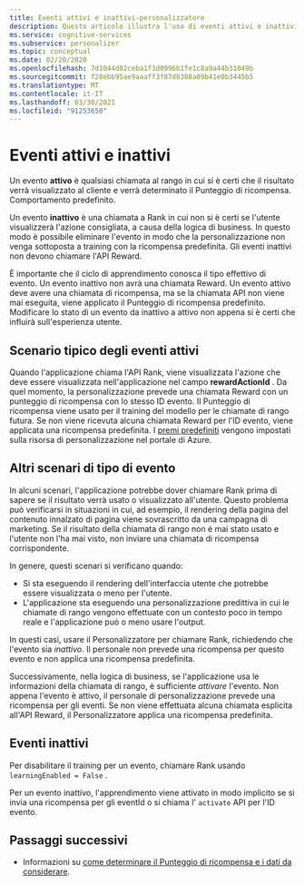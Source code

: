 ```yaml
---
title: Eventi attivi e inattivi-personalizzatore
description: Questo articolo illustra l'uso di eventi attivi e inattivi all'interno del servizio di personalizzazione.
ms.service: cognitive-services
ms.subservice: personalizer
ms.topic: conceptual
ms.date: 02/20/2020
ms.openlocfilehash: 7d1044d02ceba1f3d0996b1fe1c8a9a44b31049b
ms.sourcegitcommit: f28ebb95ae9aaaff3f87d8388a09b41e0b3445b5
ms.translationtype: MT
ms.contentlocale: it-IT
ms.lasthandoff: 03/30/2021
ms.locfileid: "91253650"
---
```

# <a name="active-and-inactive-events"></a>Eventi attivi e inattivi

Un evento **attivo** è qualsiasi chiamata al rango in cui si è certi che il risultato verrà visualizzato al cliente e verrà determinato il Punteggio di ricompensa. Comportamento predefinito.

Un evento **inattivo** è una chiamata a Rank in cui non si è certi se l'utente visualizzerà l'azione consigliata, a causa della logica di business. In questo modo è possibile eliminare l'evento in modo che la personalizzazione non venga sottoposta a training con la ricompensa predefinita. Gli eventi inattivi non devono chiamare l'API Reward.

È importante che il ciclo di apprendimento conosca il tipo effettivo di evento. Un evento inattivo non avrà una chiamata Reward. Un evento attivo deve avere una chiamata di ricompensa, ma se la chiamata API non viene mai eseguita, viene applicato il Punteggio di ricompensa predefinito. Modificare lo stato di un evento da inattivo a attivo non appena si è certi che influirà sull'esperienza utente.

## <a name="typical-active-events-scenario"></a>Scenario tipico degli eventi attivi

Quando l'applicazione chiama l'API Rank, viene visualizzata l'azione che deve essere visualizzata nell'applicazione nel campo **rewardActionId** .  Da quel momento, la personalizzazione prevede una chiamata Reward con un punteggio di ricompensa con lo stesso ID evento. Il Punteggio di ricompensa viene usato per il training del modello per le chiamate di rango futura. Se non viene ricevuta alcuna chiamata Reward per l'ID evento, viene applicata una ricompensa predefinita. I [premi predefiniti](how-to-settings.md#configure-rewards-for-the-feedback-loop) vengono impostati sulla risorsa di personalizzazione nel portale di Azure.

## <a name="other-event-type-scenarios"></a>Altri scenari di tipo di evento

In alcuni scenari, l'applicazione potrebbe dover chiamare Rank prima di sapere se il risultato verrà usato o visualizzato all'utente. Questo problema può verificarsi in situazioni in cui, ad esempio, il rendering della pagina del contenuto innalzato di pagina viene sovrascritto da una campagna di marketing. Se il risultato della chiamata di rango non è mai stato usato e l'utente non l'ha mai visto, non inviare una chiamata di ricompensa corrispondente.

In genere, questi scenari si verificano quando:

* Si sta eseguendo il rendering dell'interfaccia utente che potrebbe essere visualizzata o meno per l'utente.
* L'applicazione sta eseguendo una personalizzazione predittiva in cui le chiamate di rango vengono effettuate con un contesto poco in tempo reale e l'applicazione può o meno usare l'output.

In questi casi, usare il Personalizzatore per chiamare Rank, richiedendo che l'evento sia _inattivo_. Il personale non prevede una ricompensa per questo evento e non applica una ricompensa predefinita.

Successivamente, nella logica di business, se l'applicazione usa le informazioni della chiamata di rango, è sufficiente _attivare_ l'evento. Non appena l'evento è attivo, il personale di personalizzazione prevede una ricompensa per gli eventi. Se non viene effettuata alcuna chiamata esplicita all'API Reward, il Personalizzatore applica una ricompensa predefinita.

## <a name="inactive-events"></a>Eventi inattivi

Per disabilitare il training per un evento, chiamare Rank usando `learningEnabled = False` .

Per un evento inattivo, l'apprendimento viene attivato in modo implicito se si invia una ricompensa per gli eventId o si chiama l' `activate` API per l'ID evento.

## <a name="next-steps"></a>Passaggi successivi

* Informazioni su [come determinare il Punteggio di ricompensa e i dati da considerare](concept-rewards.md).
